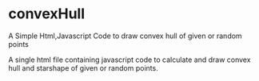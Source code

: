 convexHull
==========

A Simple Html,Javascript Code to draw convex hull of given or random points


A single html file containing javascript code to calculate and draw convex hull and starshape of given or random points.
